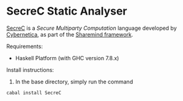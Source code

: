 # SecreC Static Analyser

[SecreC](https://github.com/sharemind-sdk/secrec) is a _Secure Multiparty Computation_ language developed by [Cybernetica](https://cyber.ee/en/), as part of the [Sharemind framework](https://github.com/sharemind-sdk).

Requirements:
* Haskell Platform (with GHC version 7.8.x)

Install instructions:
1. In the base directory, simply run the command
```
cabal install SecreC
````
